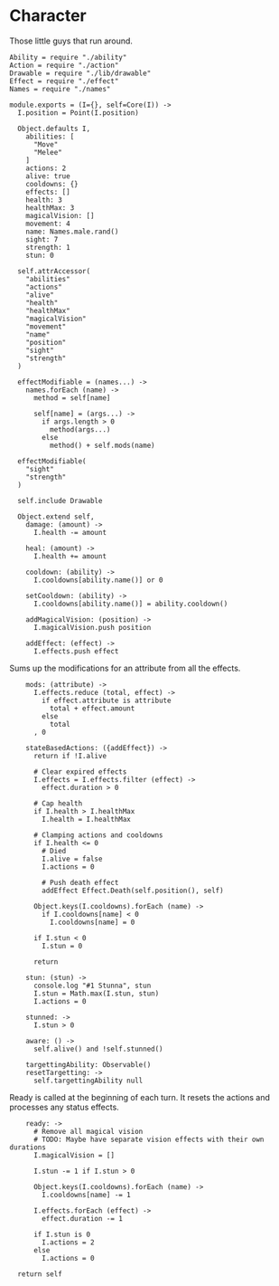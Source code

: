 Character
=========

Those little guys that run around.

    Ability = require "./ability"
    Action = require "./action"
    Drawable = require "./lib/drawable"
    Effect = require "./effect"
    Names = require "./names"

    module.exports = (I={}, self=Core(I)) ->
      I.position = Point(I.position)

      Object.defaults I,
        abilities: [
          "Move"
          "Melee"
        ]
        actions: 2
        alive: true
        cooldowns: {}
        effects: []
        health: 3
        healthMax: 3
        magicalVision: []
        movement: 4
        name: Names.male.rand()
        sight: 7
        strength: 1
        stun: 0

      self.attrAccessor(
        "abilities"
        "actions"
        "alive"
        "health"
        "healthMax"
        "magicalVision"
        "movement"
        "name"
        "position"
        "sight"
        "strength"
      )

      effectModifiable = (names...) ->
        names.forEach (name) ->
          method = self[name]

          self[name] = (args...) ->
            if args.length > 0
              method(args...)
            else
              method() + self.mods(name)

      effectModifiable(
        "sight"
        "strength"
      )

      self.include Drawable

      Object.extend self,
        damage: (amount) ->
          I.health -= amount

        heal: (amount) ->
          I.health += amount

        cooldown: (ability) ->
          I.cooldowns[ability.name()] or 0

        setCooldown: (ability) ->
          I.cooldowns[ability.name()] = ability.cooldown()

        addMagicalVision: (position) ->
          I.magicalVision.push position

        addEffect: (effect) ->
          I.effects.push effect

Sums up the modifications for an attribute from all the effects.

        mods: (attribute) ->
          I.effects.reduce (total, effect) ->
            if effect.attribute is attribute
              total + effect.amount
            else
              total
          , 0

        stateBasedActions: ({addEffect}) ->
          return if !I.alive

          # Clear expired effects
          I.effects = I.effects.filter (effect) ->
            effect.duration > 0

          # Cap health
          if I.health > I.healthMax
            I.health = I.healthMax

          # Clamping actions and cooldowns
          if I.health <= 0
            # Died
            I.alive = false
            I.actions = 0

            # Push death effect
            addEffect Effect.Death(self.position(), self)

          Object.keys(I.cooldowns).forEach (name) ->
            if I.cooldowns[name] < 0
              I.cooldowns[name] = 0

          if I.stun < 0
            I.stun = 0

          return

        stun: (stun) ->
          console.log "#1 Stunna", stun
          I.stun = Math.max(I.stun, stun)
          I.actions = 0

        stunned: ->
          I.stun > 0

        aware: () ->
          self.alive() and !self.stunned()

        targettingAbility: Observable()
        resetTargetting: ->
          self.targettingAbility null

Ready is called at the beginning of each turn. It resets the actions and processes
any status effects.

        ready: ->
          # Remove all magical vision
          # TODO: Maybe have separate vision effects with their own durations
          I.magicalVision = []

          I.stun -= 1 if I.stun > 0

          Object.keys(I.cooldowns).forEach (name) ->
            I.cooldowns[name] -= 1

          I.effects.forEach (effect) ->
            effect.duration -= 1

          if I.stun is 0
            I.actions = 2
          else
            I.actions = 0

      return self
